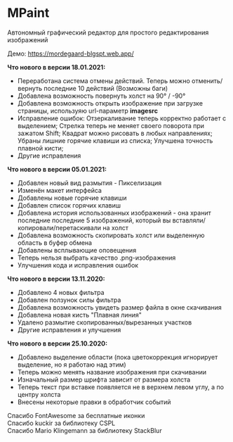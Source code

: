 # MPaint
Автономный графический редактор для простого редактирования изображений

Демо: https://mordegaard-blgspt.web.app/

<b>Что нового в версии 18.01.2021:</b>
- Переработана система отмены действий. Теперь можно отменить/вернуть последние 10 действий (Возможны баги)
- Добавлена возможность повернуть холст на 90° / -90°
- Добавлена возможность открыть изображение при загрузке страницы, используяю url-параметр <b>imagesrc</b>
- Исправление ошибок: Отзеркаливание теперь корректно работает с выделением; Стрелка теперь не меняет своего поворота при зажатом Shift; Квадрат можно рисовать в любых направлениях; Убраны лишние горячие клавиши из списка; Улучшена точность плавной кисти;
- Другие исправления

<b>Что нового в версии 05.01.2021:</b>
- Добавлен новый вид размытия - Пикселизация
- Изменён макет интерфейса
- Добавлены новые горячие клавиши
- Добавлен список горячих клавиш
- Добавлена история использованных изображений - она хранит последние последние 5 изображений, который вы вставляли/копировали/перетаскивали на холст
- Добавлена возможность скопировать холст или выделенную область в буфер обмена
- Добавлены всплывающие оповещения
- Теперь нельзя выбрать качество .png-изображения
- Улучшения кода и исправления ошибок

<b>Что нового в версии 13.11.2020:</b>
- Добавлено 4 новых фильтра
- Добавлен ползунок силы фильтра
- Добавлена возможность увидеть размер файла в окне скачивания
- Добавлена новая кисть "Плавная линия"
- Удалено размытие скопированных/вырезанных участков
- Другие исправления и улучшения

<b>Что нового в версии 25.10.2020:</b>
- Добавлено выделение области (пока цветокоррекция игнорирует выделение, но я работаю над этим)
- Теперь можно менять название изображения при скачивании
- Изначальный размер шрифта зависит от размера холста
- Теперь текст при вставке появляется не в верхнем левом углу, а по центру холста
- Внесены некоторые правки в обработчик событий

Спасибо FontAwesome за бесплатные иконки<br />
Спасибо kuckir за библиотеку CSPL<br />
Спасибо Mario Klingemann за библиотеку StackBlur<br />

